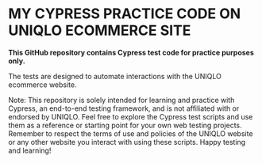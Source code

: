 # MY CYPRESS PRACTICE CODE ON UNIQLO ECOMMERCE SITE

**This GitHub repository contains Cypress test code for practice purposes only.**
 
 
 The tests are designed to automate interactions with the UNIQLO ecommerce website.  
 
 
 Note: This repository is solely intended for learning and practice with Cypress, an end-to-end testing framework, and is not affiliated with or endorsed by UNIQLO.  Feel free to explore the Cypress test scripts and use them as a reference or starting point for your own web testing projects. Remember to respect the terms of use and policies of the UNIQLO website or any other website you interact with using these scripts. Happy testing and learning!
